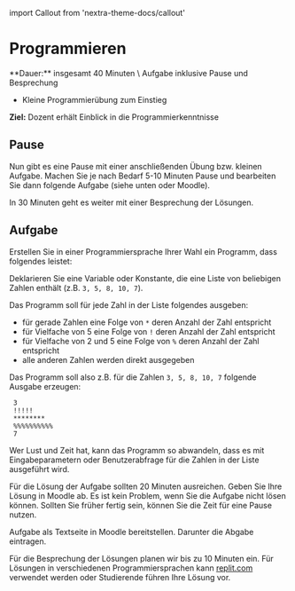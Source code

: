 import Callout from 'nextra-theme-docs/callout'

# Programmieren

<Callout>
  **Dauer:** insgesamt 40 Minuten \
  Aufgabe inklusive Pause und Besprechung

  - Kleine Programmierübung zum Einstieg

  **Ziel:** Dozent erhält Einblick in die Programmierkenntnisse
</Callout>

## Pause 

Nun gibt es eine Pause mit einer anschließenden Übung 
bzw. kleinen Aufgabe. Machen Sie je nach Bedarf 5-10 Minuten
Pause und bearbeiten Sie dann folgende Aufgabe (siehe unten oder
Moodle).

In 30 Minuten geht es weiter mit einer Besprechung der Lösungen.

## Aufgabe

Erstellen Sie in einer Programmiersprache Ihrer Wahl
ein Programm, dass folgendes leistet:

Deklarieren Sie eine Variable oder Konstante, die eine 
Liste von beliebigen Zahlen enthält 
(z.B. `3, 5, 8, 10, 7`).

Das Programm soll für jede Zahl in der Liste folgendes 
ausgeben:

- für gerade Zahlen eine Folge von `*` deren Anzahl der Zahl entspricht 
- für Vielfache von 5 eine Folge von `!` deren Anzahl der Zahl entspricht
- für Vielfache von 2 und 5 eine Folge von `%` deren Anzahl der Zahl entspricht
- alle anderen Zahlen werden direkt ausgegeben

Das Programm soll also z.B. für die Zahlen `3, 5, 8, 10, 7` folgende Ausgabe erzeugen:

```
 3
 !!!!!
 ********
 %%%%%%%%%%
 7
 ```

Wer Lust und Zeit hat, kann das Programm so abwandeln,
dass es mit Eingabeparametern oder Benutzerabfrage für
die Zahlen in der Liste ausgeführt wird.

Für die Lösung der Aufgabe sollten 20 Minuten ausreichen.
Geben Sie Ihre Lösung in Moodle ab. Es ist kein Problem,
wenn Sie die Aufgabe nicht lösen können. Sollten Sie 
früher fertig sein, können Sie die Zeit für eine Pause 
nutzen.


<Callout type="warning" emoji="👨🏻‍💻">
Aufgabe als Textseite in Moodle bereitstellen. Darunter
die Abgabe eintragen.
</Callout>

Für die Besprechung der Lösungen planen wir bis zu 10
Minuten ein. Für Lösungen in verschiedenen Programmiersprachen
kann [replit.com](https://replit.com) verwendet werden oder
Studierende führen Ihre Lösung vor.